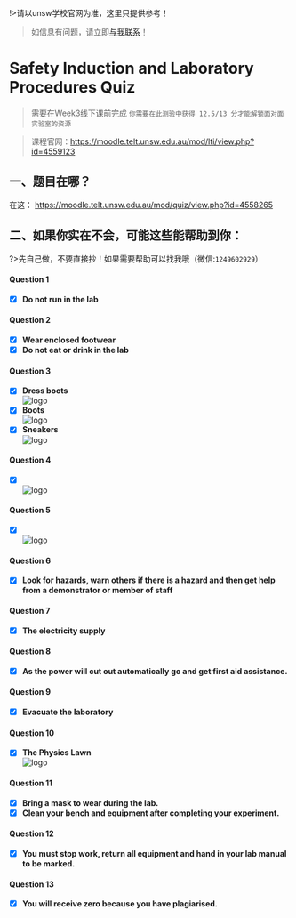 !>请以unsw学校官网为准，这里只提供参考！ 

>如信息有问题，请立即[与我联系](/help/?关于我)！

# Safety Induction and Laboratory Procedures Quiz

>需要在Week3线下课前完成 `你需要在此测验中获得 12.5/13 分才能解锁面对面实验室的资源`

>课程官网：https://moodle.telt.unsw.edu.au/mod/lti/view.php?id=4559123

## 一、题目在哪？

在这： https://moodle.telt.unsw.edu.au/mod/quiz/view.php?id=4558265


## 二、如果你实在不会，可能这些能帮助到你：

?>先自己做，不要直接抄！如果需要帮助可以找我哦（微信:`1249602929`）


#### Question 1
 
  - [x] **Do not run in the lab**


#### Question 2

  - [x] **Wear enclosed footwear**
  - [x] **Do not eat or drink in the lab**

#### Question 3

  - [x] **Dress boots** <br> ![logo](../file/DSCN0097.jpeg ':size=100')
  - [x] **Boots** <br> ![logo](../file/DSCN0104.jpeg ':size=100')
  - [x] **Sneakers** <br> ![logo](../file/DSCN0099.jpeg ':size=100')

#### Question 4

  - [x] <br>![logo](../file/DSCN0111.jpeg ':size=200')

#### Question 5

  - [x] <br>![logo](../file/DSCN0113.jpeg ':size=200')

#### Question 6

  - [x] **Look for hazards, warn others if there is a hazard and then get help from a demonstrator or member of staff** 

#### Question 7

  - [x] **The electricity supply**

#### Question 8

  - [x] **As the power will cut out automatically go and get first aid assistance.**

#### Question 9

  - [x] **Evacuate the laboratory**

#### Question 10

  - [x] **The Physics Lawn** <br> ![logo](../file/DSCN0108.jpeg ':size=200')

#### Question 11

  - [x] **Bring a mask to wear during the lab.**
  - [x] **Clean your bench and equipment after completing your experiment.**

#### Question 12

  - [x] **You must stop work, return all equipment and hand in your lab manual to be marked.**

#### Question 13

  - [x] **You will receive zero because you have plagiarised.**